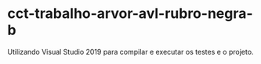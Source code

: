 # cct-trabalho-arvor-avl-rubro-negra-b
Utilizando Visual Studio 2019 para compilar e executar os testes e o projeto.

